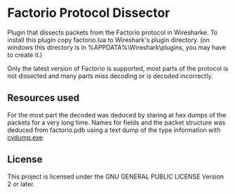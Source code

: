 # Factorio Protocol Dissector

Plugin that dissects packets from the Factorio protocol in Wiresharke.
To install this plugin copy factorio.lua to Wireshark's plugin directory.
(on windows this directory is in %APPDATA%\\Wireshark\\plugins, you may have to create it.)

Only the latest version of Factorio is supported, most parts of the protocol is not dissected and many parts miss decoding or is decoded incorrectly.


## Resources used

For the most part the decoded was deduced by staring at hex dumps of the packets for a very long time.
Names for fields and the packet structure was deduced from factorio.pdb using a text dump of the type information with [cvdump.exe][cvdump].

[cvdump]: https://github.com/Microsoft/microsoft-pdb/blob/master/cvdump/cvdump.exe


## License

This project is licensed under the GNU GENERAL PUBLIC LICENSE Version 2 or later.
